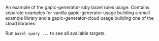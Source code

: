 An example of the gapic-generator-ruby bazel rules usage. 
Contains separate examples for vanilla gapic-generator usage building a small example library
and a gapic-generator-cloud usage building one of the cloud libraries

Run `bazel query ...` to see all available targets.